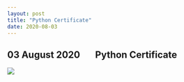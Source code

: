 ```yaml
---
layout: post
title: "Python Certificate"
date: 2020-08-03
---
```


## 03 August 2020 &nbsp; &nbsp; &nbsp; Python Certificate

<img src="python.png"
     alt=" "
     style="float: left; margin-right: 10px;" />
